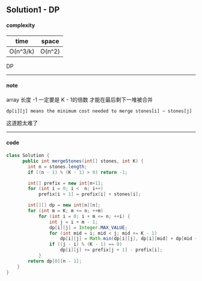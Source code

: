 ## Solution1 - DP

#### complexity

| time     | space  |
| -------- | ------ |
| O(n^3/k) | O(n^2) |

DP

---

#### note

array 长度 -1 一定要是 K - 1的倍数 才能在最后剩下一堆被合并

```
dp[i][j] means the minimum cost needed to merge stones[i] ~ stones[j]
```

这道题太难了

---

#### code

```java
class Solution {
      public int mergeStones(int[] stones, int K) {
        int n = stones.length;
        if ((n - 1) % (K - 1) > 0) return -1;

        int[] prefix = new int[n+1];
        for (int i = 0; i <  n; i++)
            prefix[i + 1] = prefix[i] + stones[i];

        int[][] dp = new int[n][n];
        for (int m = K; m <= n; ++m)
            for (int i = 0; i + m <= n; ++i) {
                int j = i + m - 1;
                dp[i][j] = Integer.MAX_VALUE;
                for (int mid = i; mid < j; mid += K - 1)
                    dp[i][j] = Math.min(dp[i][j], dp[i][mid] + dp[mid + 1][j]);
                if ((j - i) % (K - 1) == 0)
                    dp[i][j] += prefix[j + 1] - prefix[i];
            }
        return dp[0][n - 1];
    }
}
```

